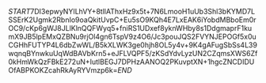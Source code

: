 $START$7DI3epwyNYILhVY+8tllAThxHz9x5t+7N6LmooH1uUb3Shl3bKYMD7LSSErK2Ugmk2RbnIo9oaQkitUvpC+Eu5sO9KQh4E7LxEAK6iYobdMBboEm0rOC9/cKp6gWJ8JLlKlnQQFWyq5+fniRS1UDxef8yknWHby8s1DdgmaprF1kumX9JB5lpEMxQZBNu9rjOl4gn6TspV9z4O6/Jc3pouJQS2FVYNJEPOGf5x0uCGHhFUTYP4L6dbZwWL/B5kXLWK3ge0hjh8OL5y4v+9K4gAFugSbSs4L39wqnqBYnwkuUqWdBAVbKrn5+eJFLVQPF5/zKSdYdvLyzUN2CZqmsXWS6Zf0kHmWkQzFBkE272uN+IutlBEGJ7DPHzAANOQ2PKuvptXN+1hgcZNCDIDUOfABPKOKZcahRkAyRYVmzp6k=$END$